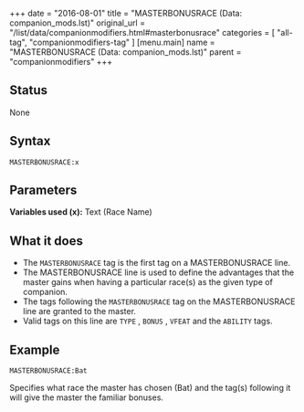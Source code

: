 +++
date = "2016-08-01"
title = "MASTERBONUSRACE (Data: companion_mods.lst)"
original_url = "/list/data/companionmodifiers.html#masterbonusrace"
categories = [ "all-tag", "companionmodifiers-tag" ]
[menu.main]
    name = "MASTERBONUSRACE (Data: companion_mods.lst)"
    parent = "companionmodifiers"
+++

## Status

None

## Syntax

`MASTERBONUSRACE:x`

## Parameters




**Variables used (x):** Text (Race Name)

What it does
------------

-   The `MASTERBONUSRACE` tag is the first tag on a
    MASTERBONUSRACE line.
-   The MASTERBONUSRACE line is used to define the advantages that the
    master gains when having a particular race(s) as the given type
    of companion.
-   The tags following the `MASTERBONUSRACE` tag on the MASTERBONUSRACE
    line are granted to the master.
-   Valid tags on this line are `TYPE` , `BONUS` , `VFEAT` and the
    `ABILITY` tags.

Example
-------

`MASTERBONUSRACE:Bat`

Specifies what race the master has chosen (Bat) and the tag(s) following
it will give the master the familiar bonuses.

